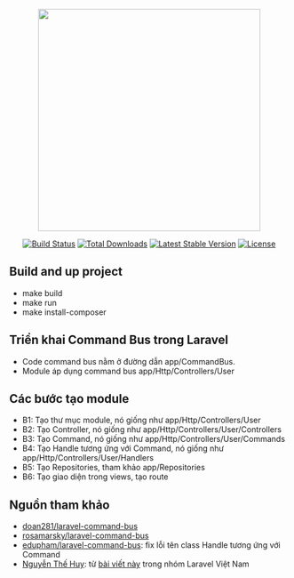 <p align="center"><a href="https://laravel.com" target="_blank"><img src="https://raw.githubusercontent.com/laravel/art/master/logo-lockup/5%20SVG/2%20CMYK/1%20Full%20Color/laravel-logolockup-cmyk-red.svg" width="400"></a></p>

<p align="center">
<a href="https://travis-ci.org/laravel/framework"><img src="https://travis-ci.org/laravel/framework.svg" alt="Build Status"></a>
<a href="https://packagist.org/packages/laravel/framework"><img src="https://poser.pugx.org/laravel/framework/d/total.svg" alt="Total Downloads"></a>
<a href="https://packagist.org/packages/laravel/framework"><img src="https://poser.pugx.org/laravel/framework/v/stable.svg" alt="Latest Stable Version"></a>
<a href="https://packagist.org/packages/laravel/framework"><img src="https://poser.pugx.org/laravel/framework/license.svg" alt="License"></a>
</p>

## Build and up project

- make build
- make run
- make install-composer

## Triển khai Command Bus trong Laravel

- Code command bus nằm ở đường dẫn app/CommandBus.
- Module áp dụng command bus app/Http/Controllers/User

## Các bước tạo module
- B1: Tạo thư mục module, nó giống như app/Http/Controllers/User
- B2: Tạo Controller, nó giống như app/Http/Controllers/User/Controllers
- B3: Tạo Command, nó giống như app/Http/Controllers/User/Commands
- B4: Tạo Handle tương ứng với Command, nó giống như app/Http/Controllers/User/Handlers
- B5: Tạo Repositories, tham khảo app/Repositories
- B6: Tạo giao diện trong views, tạo route

## Nguồn tham khảo
- [doan281/laravel-command-bus](https://github.com/doan281/laravel-command-bus-example)
- [rosamarsky/laravel-command-bus](https://github.com/rosamarsky/laravel-command-bus)
- [edupham/laravel-command-bus](https://github.com/doan281/laravel-command-bus): fix lỗi tên class Handle tương ứng với Command
- [Nguyễn Thế Huy](https://www.facebook.com/groups/167363136987053/user/100003910426858/): từ [bài viết này](https://www.facebook.com/groups/vietnam.laravel/permalink/2069851366738211/) trong nhóm Laravel Việt Nam
